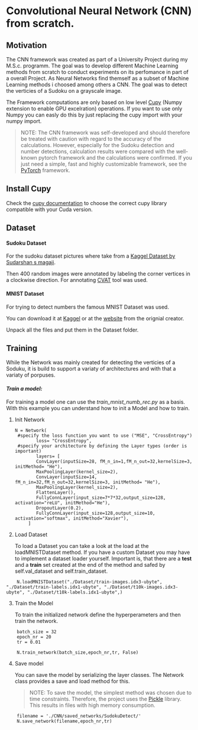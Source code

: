 # Convolutional Neural Network (CNN) from scratch.

## Motivation

The CNN framework was created as part of a University Project during my M.S.c. programm. The goal was to develop different Machine Learning methods from scratch to conduct experiments on its perfomance in part of a overall Project. As Neural Networks find themself as a subset of Machine Learning methods i choosed among others a CNN. The goal was to detect the verticies of a Sudoku on a grayscale image.

The Framework computations are only based on low level [Cupy](https://docs.cupy.dev/en/stable/install.html) (Numpy extension to enable GPU excelration) operations. If you want to use only Numpy you can easly do this by just replacing the cupy import with your numpy import.

> NOTE: The CNN framework was self-developed and should therefore be treated with caution with regard to the accuracy of the calculations. However, especially for the Sudoku detection and number detections, calculation results were compared with the well-known pytorch framework and the calculations were confirmed. If you just need a simple, fast and highly customizable framework, see the [PyTorch](https://pytorch.org/get-started/locally/) framework.


## Install Cupy

Check the [cupy documentation](https://docs.cupy.dev/en/stable/install.html) to choose the correct cupy library compatible with your Cuda version.

## Dataset

#### Sudoku Dataset

For the sudoku dataset pictures where take from a [Kaggel Dataset by Sudarshan s magaji](https://www.kaggle.com/datasets/macfooty/sudoku-box-detection/data).

Then 400 random images were annotated by labeling the corner vertices in a clockwise direction. For annotating [CVAT](https://www.cvat.ai/) tool was used.

#### MNIST Dataset

For trying to detect numbers the famous MNIST Dataset was used.

You can download it at [Kaggel](https://www.kaggle.com/datasets/hojjatk/mnist-dataset) or at the [website](http://yann.lecun.com/exdb/mnist/) from the orignial creator.

Unpack all the files and put them in the Dataset folder.


## Training

While the Network was mainly created for detecting the verticies of a Soduku, it is build to support a variaty of architectures and with that a variaty of porpuses.

#### *Train a model:*

For training a model one can use the *train_mnist_numb_rec.py* as a basis. With this example you can understand how to init a Model and how to train.

1. Init Network

   ```
   N = Network(
   	#specify the loss function you want to use ("MSE", "CrossEntropy")
           loss= "CrossEntropy",
   	#specify your architecture by defining the Layer types (order is important)
           layers= [
           ConvLayer(inputSize=28, fM_n_in=1,fM_n_out=32,kernelSize=3, initMethod= "He"),
           MaxPoolingLayer(kernel_size=2),
           ConvLayer(inputSize=14, fM_n_in=32,fM_n_out=32,kernelSize=3, initMethod= "He"),
           MaxPoolingLayer(kernel_size=2),
           FlattenLayer(),
           FullyConnLayer(input_size=7*7*32,output_size=128, activation="reLU", initMethod="He"),
           DropoutLayer(0.2),
           FullyConnLayer(input_size=128,output_size=10, activation="softmax", initMethod="Xavier"),
        ]
   ```
2. Load Dataset

   To load a Dataset you can take a look at the load at the loadMNISTDataset method. If you have a custom Dataset you may have to implement a dataset loader yourself. Important is, that there are a **test** and a **train** set created at the end of the method and safed by self.val_dataset and self.train_dataset.

```
    N.loadMNISTDataset("./Dataset/train-images.idx3-ubyte", "./Dataset/train-labels.idx1-ubyte", "./Dataset/t10k-images.idx3-ubyte", "./Dataset/t10k-labels.idx1-ubyte",)
```

3. Train the Model

   To train the initialized network define the hyperperameters and then train the network.

```
    batch_size = 32
    epoch_nr = 20
    tr = 0.01
  
    N.train_network(batch_size,epoch_nr,tr, False)
```

4. Save model

   You can save the model by serializing the layer classes. The Network class provides a save and load method for this.

   > NOTE: To save the model, the simplest method was chosen due to time constraints. Therefore, the project uses the [Pickle](https://docs.python.org/3/library/pickle.html) library. This results in files with high memory consumption.
   

```
    filename = './CNN/saved_networks/SudokuDetect/'
    N.save_network(filename,epoch_nr,tr)
```

